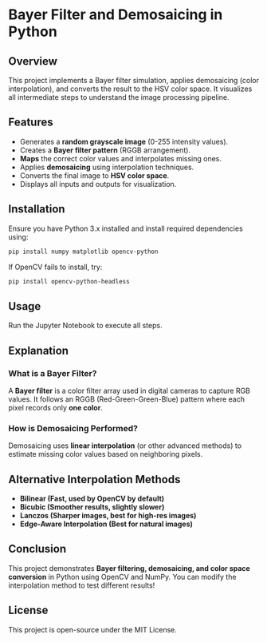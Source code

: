 # Bayer Filter and Demosaicing in Python

## Overview
This project implements a Bayer filter simulation, applies demosaicing (color interpolation), and converts the result to the HSV color space. It visualizes all intermediate steps to understand the image processing pipeline.

## Features
- Generates a **random grayscale image** (0-255 intensity values).
- Creates a **Bayer filter pattern** (RGGB arrangement).
- **Maps** the correct color values and interpolates missing ones.
- Applies **demosaicing** using interpolation techniques.
- Converts the final image to **HSV color space**.
- Displays all inputs and outputs for visualization.

## Installation
Ensure you have Python 3.x installed and install required dependencies using:

```sh
pip install numpy matplotlib opencv-python
```

If OpenCV fails to install, try:

```sh
pip install opencv-python-headless
```

## Usage
Run the Jupyter Notebook to execute all steps.


## Explanation
### What is a Bayer Filter?
A **Bayer filter** is a color filter array used in digital cameras to capture RGB values. It follows an RGGB (Red-Green-Green-Blue) pattern where each pixel records only **one color**.

### How is Demosaicing Performed?
Demosaicing uses **linear interpolation** (or other advanced methods) to estimate missing color values based on neighboring pixels.

## Alternative Interpolation Methods
- **Bilinear (Fast, used by OpenCV by default)**
- **Bicubic (Smoother results, slightly slower)**
- **Lanczos (Sharper images, best for high-res images)**
- **Edge-Aware Interpolation (Best for natural images)**

## Conclusion
This project demonstrates **Bayer filtering, demosaicing, and color space conversion** in Python using OpenCV and NumPy. You can modify the interpolation method to test different results!

## License
This project is open-source under the MIT License.